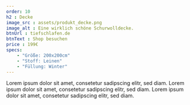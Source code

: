 ```yaml
---
order: 10
h2 : Decke
image_src : assets/produkt_decke.png
image_alt : Eine wirklich schöne Schurwolldecke.
btnUrl : tiefschlafen.de
btnText : Shop besuchen
price : 199€
specs:
    - "Größe: 200x200cm"
    - "Stoff: Leinen"
    - "Füllung: Winter"
---
```

Lorem ipsum dolor sit amet, consetetur sadipscing elitr, sed diam.
Lorem ipsum dolor sit amet, consetetur sadipscing elitr, sed diam.
Lorem ipsum dolor sit amet, consetetur sadipscing elitr, sed diam.